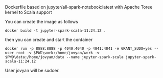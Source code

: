 Dockerfile based on jupyter/all-spark-notebook:latest with Apache Toree kernel to Scala support

You can create the image as follows

```
docker build -t jupyter-spark-scala-11:24.12 .
```

then you can create and start the container

```
docker run -p 8888:8888 -p 4040:4040 -p 4041:4041 -e GRANT_SUDO=yes --user root -v $PWD\work:/home/jovyan/work -v $PWD\data:/home/jovyan/data --name jupyter-spark-scala jupyter-spark-scala-11:24.12  
```

User jovyan will be sudoer.
